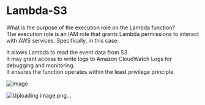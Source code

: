 # Lambda-S3
What is the purpose of the execution role on the Lambda function?  
The execution role is an IAM role that grants Lambda permissions to interact with AWS services. Specifically, in this case:  

It allows Lambda to read the event data from S3.  
It may grant access to write logs to Amazon CloudWatch Logs for debugging and monitoring.  
It ensures the function operates within the least privilege principle.  

![image](https://github.com/user-attachments/assets/b367774b-26e3-4af7-b492-0c6598275468)  

![Uploading image.png…]()  

